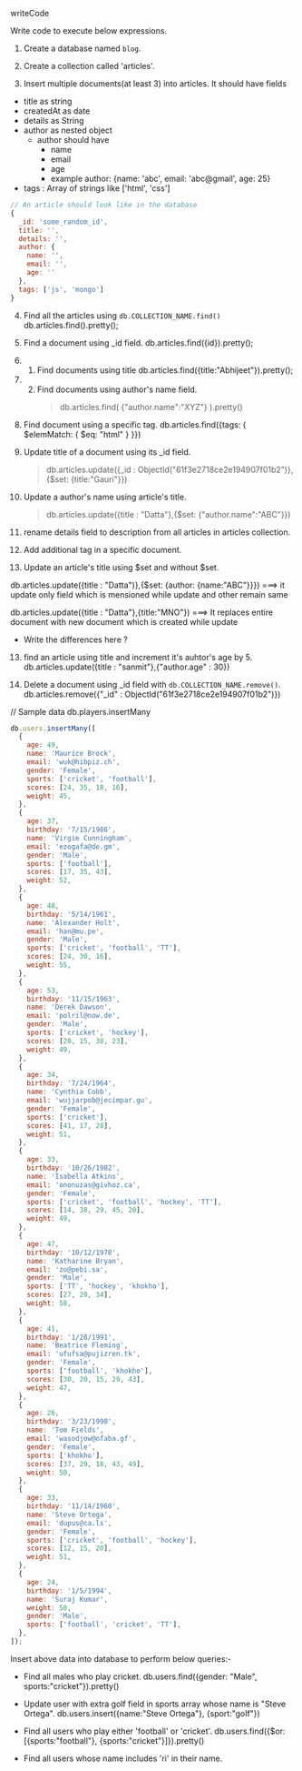 writeCode

Write code to execute below expressions.

1. Create a database named `blog`.

2. Create a collection called 'articles'.
3. Insert multiple documents(at least 3) into articles. It should have fields

- title as string
- createdAt as date
- details as String
- author as nested object
  - author should have
    - name
    - email
    - age
    - example author: {name: 'abc', email: 'abc@gmail', age: 25}
- tags : Array of strings like ['html', 'css']

```js
// An article should look like in the database
{
  _id: 'some_random_id',
  title: '',
  details: '',
  author: {
    name: '',
    email: '',
    age: ''
  },
  tags: ['js', 'mongo']
}
```

4.  Find all the articles using `db.COLLECTION_NAME.find()`
    db.articles.find().pretty();

5.  Find a document using \_id field.
    db.articles.find({id}).pretty();

6.  1. Find documents using title
       db.articles.find({title:"Abhijeet"}).pretty();

7.  2. Find documents using author's name field.
       > db.articles.find( {"author.name":"XYZ"} ).pretty()

8.  Find document using a specific tag.
    db.articles.find({tags: { $elemMatch: { $eq: "html" } }})

9.  Update title of a document using its \_id field.

    > db.articles.update({\_id : ObjectId("61f3e2718ce2e194907f01b2")},{$set: {title:"Gauri"}})

10. Update a author's name using article's title.

    > db.articles.update({title : "Datta"},{$set: {"author.name":"ABC"}})

11. rename details field to description from all articles in articles collection.

12. Add additional tag in a specific document.

13. Update an article's title using $set and without $set.

db.articles.update({title : "Datta")},{$set: {author: {name:"ABC"}}})
===> it update only field which is mensioned while update and other remain same

db.articles.update({title : "Datta"},{title:"MNO"})
===> It replaces entire document with new document which is created while update

- Write the differences here ?

13. find an article using title and increment it's auhtor's age by 5.
    db.articles.update({title : "sanmit"},{"author.age" : 30})

14. Delete a document using \_id field with `db.COLLECTION_NAME.remove()`.
    db.articles.remove({"\_id" : ObjectId("61f3e2718ce2e194907f01b2")})

// Sample data
db.players.insertMany

```js
db.users.insertMany([
  {
    age: 49,
    name: 'Maurice Brock',
    email: 'wuk@hibpiz.ch',
    gender: 'Female',
    sports: ['cricket', 'football'],
    scores: [24, 35, 18, 16],
    weight: 45,
  },
  {
    age: 37,
    birthday: '7/15/1986',
    name: 'Virgie Cunningham',
    email: 'ezogafa@de.gm',
    gender: 'Male',
    sports: ['football'],
    scores: [17, 35, 43],
    weight: 52,
  },
  {
    age: 48,
    birthday: '5/14/1961',
    name: 'Alexander Holt',
    email: 'han@mu.pe',
    gender: 'Male',
    sports: ['cricket', 'football', 'TT'],
    scores: [24, 30, 16],
    weight: 55,
  },
  {
    age: 53,
    birthday: '11/15/1963',
    name: 'Derek Dawson',
    email: 'polril@now.de',
    gender: 'Male',
    sports: ['cricket', 'hockey'],
    scores: [20, 15, 38, 23],
    weight: 49,
  },
  {
    age: 34,
    birthday: '7/24/1964',
    name: 'Cynthia Cobb',
    email: 'wujjarpob@jecimpar.gu',
    gender: 'Female',
    sports: ['cricket'],
    scores: [41, 17, 28],
    weight: 51,
  },
  {
    age: 33,
    birthday: '10/26/1982',
    name: 'Isabella Atkins',
    email: 'ononuzas@givhoz.ca',
    gender: 'Female',
    sports: ['cricket', 'football', 'hockey', 'TT'],
    scores: [14, 38, 29, 45, 20],
    weight: 49,
  },
  {
    age: 47,
    birthday: '10/12/1978',
    name: 'Katharine Bryan',
    email: 'zo@pebi.sa',
    gender: 'Male',
    sports: ['TT', 'hockey', 'khokho'],
    scores: [27, 20, 34],
    weight: 58,
  },
  {
    age: 41,
    birthday: '1/28/1991',
    name: 'Beatrice Fleming',
    email: 'ufufsa@pujizren.tk',
    gender: 'Female',
    sports: ['football', 'khokho'],
    scores: [30, 20, 15, 29, 43],
    weight: 47,
  },
  {
    age: 26,
    birthday: '3/23/1998',
    name: 'Tom Fields',
    email: 'wasodjow@ofaba.gf',
    gender: 'Female',
    sports: ['khokho'],
    scores: [37, 29, 18, 43, 49],
    weight: 50,
  },
  {
    age: 33,
    birthday: '11/14/1960',
    name: 'Steve Ortega',
    email: 'dupus@ca.ls',
    gender: 'Female',
    sports: ['cricket', 'football', 'hockey'],
    scores: [12, 15, 20],
    weight: 51,
  },
  {
    age: 24,
    birthday: '1/5/1994',
    name: 'Suraj Kumar',
    weight: 50,
    gender: 'Male',
    sports: ['football', 'cricket', 'TT'],
  },
]);
```

Insert above data into database to perform below queries:-

- Find all males who play cricket.
  db.users.find({gender: "Male", sports:"cricket"}).pretty()

- Update user with extra golf field in sports array whose name is "Steve Ortega".
  db.users.insert({name:"Steve Ortega"}, {sport:"golf"})

- Find all users who play either 'football' or 'cricket'.
  db.users.find({$or: [{sports:"football"}, {sports:"cricket"}]}).pretty()

- Find all users whose name includes 'ri' in their name.
